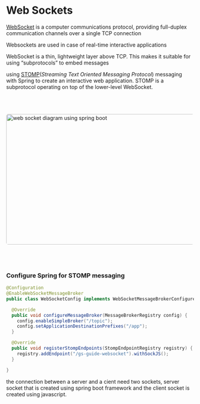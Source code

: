 # Web Sockets

[WebSocket](https://en.wikipedia.org/wiki/WebSocket) is a computer communications protocol, providing full-duplex communication channels over a single TCP connection

Websockets are used in case of real-time interactive applications

WebSocket is a thin, lightweight layer above TCP. This makes it suitable for using “subprotocols” to embed messages

using [STOMP](https://en.wikipedia.org/wiki/Streaming_Text_Oriented_Messaging_Protocol)(*Streaming Text Oriented Messaging Protocol*) messaging with Spring to create an interactive web application. STOMP is a subprotocol operating on top of the lower-level WebSocket.


<img src="https://miro.medium.com/max/875/1*YBhmJDuON35aF6lBlILTjA.png" alt="web socket diagram using spring boot" style="border-radius:5px;
margin-bottom: 50px; margin-top:50px" width="650px" height = "350px">

### Configure Spring for STOMP messaging

```java
@Configuration
@EnableWebSocketMessageBroker
public class WebSocketConfig implements WebSocketMessageBrokerConfigurer {

  @Override
  public void configureMessageBroker(MessageBrokerRegistry config) {
    config.enableSimpleBroker("/topic");
    config.setApplicationDestinationPrefixes("/app");
  }

  @Override
  public void registerStompEndpoints(StompEndpointRegistry registry) {
    registry.addEndpoint("/gs-guide-websocket").withSockJS();
  }

}
```

the connection between a server and a cient need two sockets, server socket that is created using spring boot framework and the client socket 
is created using javascript.


